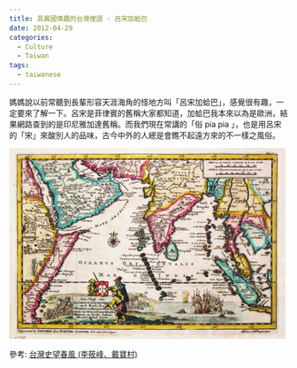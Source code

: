 ```yaml
---
title: 具異國情趣的台灣俚語 - 呂宋加蛤巴
date: 2012-04-29
categories:
  - Culture
  - Taiwan
tags:
  - taiwanese
---
```


媽媽說以前常聽到長輩形容天涯海角的怪地方叫「呂宋加蛤巴」，感覺很有趣，一定要來了解一下。呂宋是菲律賓的舊稱大家都知道，加蛤巴我本來以為是歐洲，結果網路查到的是印尼雅加達舊稱。而我們現在常講的「俗 pia pia 」，也是用呂宋的「宋」來酸別人的品味，古今中外的人總是會瞧不起遠方來的不一樣之風俗。

![呂宋加蛤巴](../../../assets/blog/tumblr_m37e1zCdys1qjlmumo1_500.jpg)

參考: [台灣史望春風 (李筱峰、戴寶村)](http://web.ffjh.tyc.edu.tw/cojinhui/434.htm)
